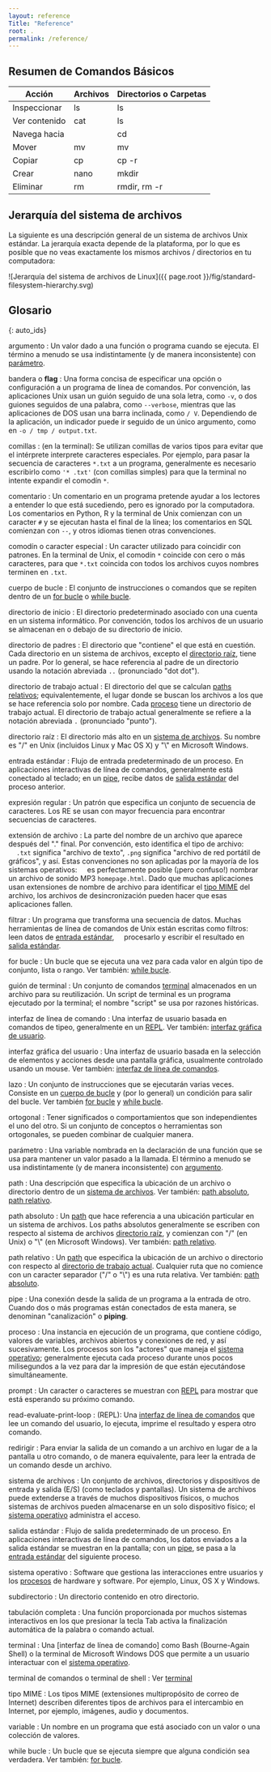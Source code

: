 ```yaml
---
layout: reference
Title: "Reference"
root: .
permalink: /reference/
---
```


## Resumen de Comandos Básicos

| Acción | Archivos | Directorios o Carpetas |
| ------------- | ------- | -------------- |
| Inspeccionar | ls | ls |
| Ver contenido | cat | ls |
| Navega hacia | | cd |
| Mover | mv | mv |
| Copiar | cp | cp -r |
| Crear | nano | mkdir |
| Eliminar | rm | rmdir, rm -r |

## Jerarquía del sistema de archivos

La siguiente es una descripción general de un sistema de archivos Unix estándar.
La jerarquía exacta depende de la plataforma,
por lo que es posible que no veas exactamente los mismos archivos / directorios en tu computadora:

![Jerarquía del sistema de archivos de Linux]({{ page.root }}/fig/standard-filesystem-hierarchy.svg)

## Glosario

{: auto_ids}

argumento
: Un valor dado a una función o programa cuando se ejecuta. El término a menudo se usa indistintamente (y de manera inconsistente) con [parámetro](#parmetro).

bandera o **flag**
: Una forma concisa de especificar una opción o configuración a un programa de línea de comandos. Por convención, las aplicaciones Unix usan un guión seguido de una sola letra, como `-v`, o dos guiones seguidos de una palabra, como 
`--verbose`, mientras que las aplicaciones de DOS usan una barra inclinada, como `/ V`. Dependiendo de la aplicación, un indicador puede ir seguido de un único argumento, como en `-o / tmp / output.txt`.

comillas
: (en la terminal):
Se utilizan comillas de varios tipos para evitar que el intérprete interprete caracteres especiales. Por ejemplo, para pasar la secuencia de caracteres `*.txt` a un programa, generalmente es necesario escribirlo como `'* .txt'` (con comillas simples) para que la terminal no intente expandir el comodín `*`.

comentario
: Un comentario en un programa pretende ayudar a los lectores a entender lo que está sucediendo, pero es ignorado por la computadora. Los comentarios en Python, R y la terminal de Unix comienzan con un caracter `#` y se ejecutan hasta el final de la línea; los comentarios en SQL comienzan con `--`, y otros idiomas tienen otras convenciones.

comodín o caracter especial
: Un caracter utilizado para coincidir con patrones. En la terminal de Unix, el comodín `*` coincide con cero o más caracteres, para que `*.txt` coincida con todos los archivos cuyos nombres terminen en `.txt`.

cuerpo de bucle
: El conjunto de instrucciones o comandos que se repiten dentro de un [for bucle](#for-bucle) o [while bucle](#while-bucle).

directorio de inicio
: El directorio predeterminado asociado con una cuenta en un sistema informático. Por convención, todos los archivos de un usuario se almacenan en o debajo de su directorio de inicio.

directorio de padres
: El directorio que "contiene" el que está en cuestión. Cada directorio en un sistema de archivos, excepto el [directorio raíz](#directorio-raz), tiene un padre. Por lo general, se hace referencia al padre de un directorio usando la notación abreviada `..` (pronunciado "dot dot").

directorio de trabajo actual
: El directorio del que se calculan [paths relativos](#path-relativo); equivalentemente, el lugar donde se buscan los archivos a los que se hace referencia solo por nombre. Cada [proceso](#proceso) tiene un directorio de trabajo actual. El directorio de trabajo actual generalmente se refiere a la notación abreviada `.` (pronunciado "punto").

directorio raíz
: El directorio más alto en un [sistema de archivos](#sistema-de-archivos). Su nombre es "/" en Unix (incluidos Linux y Mac OS X) y "\\" en Microsoft Windows.

entrada estándar
: Flujo de entrada predeterminado de un proceso. En aplicaciones interactivas de línea de comandos, generalmente está conectado al teclado; en un [pipe](#pipe), recibe datos de [salida estándar](#salida-estndar) del proceso anterior.

expresión regular
: Un patrón que especifica un conjunto de secuencia de caracteres. Los RE se usan con mayor frecuencia para encontrar secuencias de caracteres.

extensión de archivo
: La parte del nombre de un archivo que aparece después del "." final. Por convención, esto identifica el tipo de archivo:
    `.txt` significa "archivo de texto", `.png` significa "archivo de red portátil de gráficos", y así. Estas convenciones no son aplicadas por la mayoría de los sistemas operativos:
    es perfectamente posible (¡pero confuso!) nombrar un archivo de sonido MP3 `homepage.html`. Dado que muchas aplicaciones usan extensiones de nombre de archivo para identificar el [tipo MIME](#tipo-mime) del archivo, los archivos de desincronización pueden hacer que esas aplicaciones fallen.

filtrar
: Un programa que transforma una secuencia de datos. Muchas herramientas de línea de comandos de Unix están escritas como filtros: leen datos de [entrada estándar](#entrada-estndar),
    procesarlo y escribir el resultado en [salida estándar](#salida-estndar).

for bucle
: Un bucle que se ejecuta una vez para cada valor en algún tipo de conjunto, lista o rango. Ver también: [while bucle](#while-bucle).

guión de terminal
: Un conjunto de comandos [terminal](#terminal) almacenados en un archivo para su reutilización. Un script de terminal es un programa ejecutado por la terminal; el nombre "script" se usa por razones históricas.

interfaz de línea de comando
: Una interfaz de usuario basada en comandos de tipeo, generalmente en un [REPL](#read-evaluate-print-loop). Ver también: [interfaz gráfica de usuario](#interfaz-grfica-del-usuario).

interfaz gráfica del usuario
: Una interfaz de usuario basada en la selección de elementos y acciones desde una pantalla gráfica, usualmente controlado usando un mouse. Ver también: [interfaz de línea de comandos](#interfaz-de-lnea-de-comando).

lazo
: Un conjunto de instrucciones que se ejecutarán varias veces. Consiste en un [cuerpo de bucle](#cuerpo-de-bucle) y (por lo general) un condición para salir del bucle. Ver también [for bucle](#for-bucle) y [while bucle](#while-bucle).

ortogonal
: Tener significados o comportamientos que son independientes el uno del otro. Si un conjunto de conceptos o herramientas son ortogonales, se pueden combinar de cualquier manera.

parámetro
: Una variable nombrada en la declaración de una función que se usa para mantener un valor pasado a la llamada. El término a menudo se usa indistintamente (y de manera inconsistente) con [argumento](#argumento).

path
: Una descripción que especifica la ubicación de un archivo o directorio dentro de un [sistema de archivos](#sistema-de-archivos). Ver también: [path absoluto](#path-absoluto), [path relativo](#path-relativo).

path absoluto
: Un [path](#path) que hace referencia a una ubicación particular en un sistema de archivos. Los paths absolutos generalmente se escriben con respecto al sistema de archivos [directorio raíz](#directorio-raz), y comienzan con "/" (en Unix) o "\\" (en Microsoft Windows). Ver también: [path relativo](#path-relativo).

path relativo
: Un [path](#path) que especifica la ubicación de un archivo o directorio con respecto al [directorio de trabajo actual](#directorio-de-trabajo-actual). Cualquier ruta que no comience con un caracter separador ("/" o "\\") es una ruta relativa. Ver también: [path absoluto](#path-absoluto).

pipe
: Una conexión desde la salida de un programa a la entrada de otro. Cuando dos o más programas están conectados de esta manera, se denominan "canalización" o **piping**.

proceso
: Una instancia en ejecución de un programa, que contiene código, valores de variables, archivos abiertos y conexiones de red, y así sucesivamente. Los procesos son los "actores" que maneja el [sistema operativo](#sistema-operativo); generalmente ejecuta cada proceso durante unos pocos milisegundos a la vez para dar la impresión de que están ejecutándose simultáneamente.

prompt
: Un caracter o caracteres se muestran con [REPL](#read-evaluate-print-loop) para mostrar que está esperando su próximo comando.

read-evaluate-print-loop
: (REPL): Una [interfaz de línea de comandos](#interfaz-de-lnea-de-comando) que lee un comando del usuario, lo ejecuta, imprime el resultado y espera otro comando.

redirigir
: Para enviar la salida de un comando a un archivo en lugar de a la pantalla u otro comando, o de manera equivalente, para leer la entrada de un comando desde un archivo.

sistema de archivos
: Un conjunto de archivos, directorios y dispositivos de entrada y salida (E/S) (como teclados y pantallas). Un sistema de archivos puede extenderse a través de muchos dispositivos físicos, o muchos sistemas de archivos pueden almacenarse en un solo dispositivo físico; el [sistema operativo](#sistema-operativo) administra el acceso.

salida estándar
: Flujo de salida predeterminado de un proceso. En aplicaciones interactivas de línea de comandos, los datos enviados a la salida estándar se muestran en la pantalla; con un [pipe](#pipe), se pasa a la [entrada estándar](#entrada-estndar) del siguiente proceso.

sistema operativo
: Software que gestiona las interacciones entre usuarios y los [procesos](#proceso) de hardware y software. Por ejemplo, Linux, OS X y Windows.

subdirectorio
: Un directorio contenido en otro directorio.

tabulación completa
: Una función proporcionada por muchos sistemas interactivos en los que presionar la tecla Tab activa la finalización automática de la palabra o comando actual.

terminal
: Una [interfaz de línea de comando] como Bash (Bourne-Again Shell) o la terminal de Microsoft Windows DOS que permite a un usuario interactuar con el [sistema operativo](#sistema-operativo).

terminal de comandos o terminal de shell
: Ver [terminal](#terminal)

tipo MIME
: Los tipos MIME (extensiones multipropósito de correo de Internet) describen diferentes tipos de archivos para el intercambio en Internet, por ejemplo, imágenes, audio y documentos.

variable
: Un nombre en un programa que está asociado con un valor o una colección de valores.

while bucle
: Un bucle que se ejecuta siempre que alguna condición sea verdadera. Ver también: [for bucle](#for-bucle).
